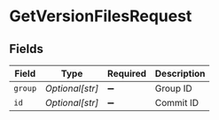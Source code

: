 # GetVersionFilesRequest


## Fields

| Field              | Type               | Required           | Description        |
| ------------------ | ------------------ | ------------------ | ------------------ |
| `group`            | *Optional[str]*    | :heavy_minus_sign: | Group ID           |
| `id`               | *Optional[str]*    | :heavy_minus_sign: | Commit ID          |